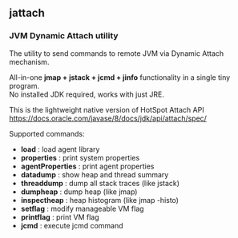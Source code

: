 ## jattach

### JVM Dynamic Attach utility

The utility to send commands to remote JVM via Dynamic Attach mechanism.

All-in-one **jmap + jstack + jcmd + jinfo** functionality in a single tiny program.  
No installed JDK required, works with just JRE.

This is the lightweight native version of HotSpot Attach API  
https://docs.oracle.com/javase/8/docs/jdk/api/attach/spec/

Supported commands:
 - **load**            : load agent library
 - **properties**      : print system properties
 - **agentProperties** : print agent properties
 - **datadump**        : show heap and thread summary
 - **threaddump**      : dump all stack traces (like jstack)
 - **dumpheap**        : dump heap (like jmap)
 - **inspectheap**     : heap histogram (like jmap -histo)
 - **setflag**         : modify manageable VM flag
 - **printflag**       : print VM flag
 - **jcmd**            : execute jcmd command
